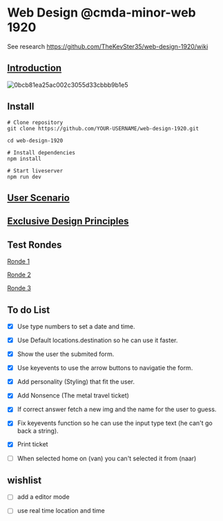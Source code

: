 # Web Design @cmda-minor-web 1920

See research https://github.com/TheKevSter35/web-design-1920/wiki

## [Introduction](https://github.com/TheKevSter35/web-design-1920/wiki/The-introduction-of-Marijn-Meijles)

<img width="" alt="0bcb81ea25ac002c3055d33cbbb9b1e5" src="https://user-images.githubusercontent.com/43183768/80956164-f3398a00-8e00-11ea-87fb-057aad35c47e.png">

## Install 

```
# Clone repository
git clone https://github.com/YOUR-USERNAME/web-design-1920.git

cd web-design-1920

# Install dependencies
npm install

# Start liveserver
npm run dev
```

## [User Scenario](https://github.com/TheKevSter35/web-design-1920/wiki/User-Scenario)

## [Exclusive Design Principles](https://github.com/TheKevSter35/web-design-1920/wiki/Exclusive-Design-Principles) 

## Test Rondes

[Ronde 1](https://github.com/TheKevSter35/web-design-1920/wiki/Test-round-1) 

[Ronde 2](https://github.com/TheKevSter35/web-design-1920/wiki/Test-round-2) 

[Ronde 3](https://github.com/TheKevSter35/web-design-1920/wiki/Test-round-3) 


## To do List
- [x] Use  type numbers to set a date and time.
- [x] Use Default locations.destination so he can use it faster.
- [x] Show the user the submited form. 
- [x] Use keyevents to use the arrow buttons to navigatie the form.
- [x] Add personality (Styling) that fit the user.
- [x] Add Nonsence (The metal travel ticket)
- [x] If correct answer fetch a new img and the name for the user to guess.
- [x] Fix keyevents function so he can use the input type text (he can't go back a string).
- [x] Print ticket
- [ ] When selected home on (van) you can't selected it from (naar)




## wishlist

- [ ] add a editor mode
- [ ] use real time location and time

